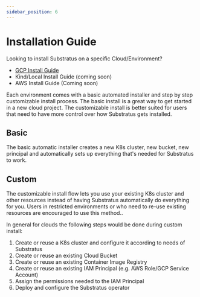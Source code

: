 ```yaml
---
sidebar_position: 6
---
```


# Installation Guide

Looking to install Substratus on a specific Cloud/Environment?

- [GCP Install Guide](./gcp.md)
- Kind/Local Install Guide (coming soon)
- AWS Install Guide (Coming soon)

Each environment comes with a basic automated installer and step by step customizable install process.
The basic install is a great way to get started in a new cloud project. The customizable
install is better suited for users that need to have more control over how Substratus
gets installed.

## Basic
The basic automatic installer creates a new K8s cluster, new bucket, new principal and automatically
sets up everything that's needed for Substratus to work.

## Custom
The customizable install flow lets you use your existing K8s cluster and other resources instead
of having Substratus automatically do everything for you. Users in restricted environments
or who need to re-use existing resources are encouraged to use this method..

In general for clouds the following steps would be done during custom install:
1. Create or reuse a K8s cluster and configure it according to needs of Substratus
2. Create or reuse an existing Cloud Bucket
3. Create or reuse an existing Container Image Registry
4. Create or reuse an existing IAM Principal (e.g. AWS Role/GCP Service Account)
5. Assign the permissions needed to the IAM Principal
6. Deploy and configure the Substratus operator
